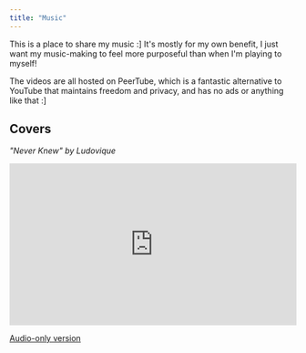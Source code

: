 ```yaml
---
title: "Music"
---
```


This is a place to share my music :] It's mostly for my own benefit, I just
want my music-making to feel more purposeful than when I'm playing to myself!

The videos are all hosted on PeerTube, which is a fantastic alternative to
YouTube that maintains freedom and privacy, and has no ads or anything like
that :]

## Covers

_"Never Knew" by Ludovique_

<iframe
  title="Cover | &quot;Never Knew&quot; by Ludovique"
  src="https://dalek.zone/videos/embed/7ab62c76-df1a-4eff-8535-b6260514adb0"
  allowfullscreen="" sandbox="allow-same-origin allow-scripts allow-popups"
  frameborder="0" style="min-width: 100%; max-width: 100%; aspect-ratio: 16/9"></iframe>

[Audio-only version](/music/never_knew.aac)


